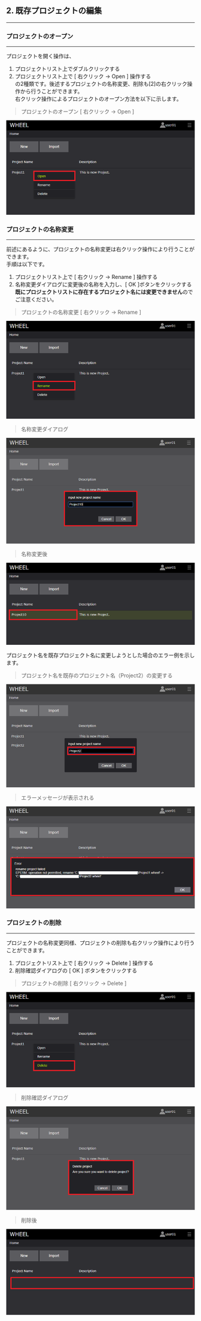 ## 2. 既存プロジェクトの編集
***

### プロジェクトのオープン
***
プロジェクトを開く操作は、
1. プロジェクトリスト上でダブルクリックする
1. プロジェクトリスト上で [ 右クリック -> Open ] 操作する  
の2種類です。後述するプロジェクトの名称変更、削除も[2]の右クリック操作から行うことができます。  
右クリック操作によるプロジェクトのオープン方法を以下に示します。  

> プロジェクトのオープン [ 右クリック -> Open ]  

![img](./img/open.png "right_click_open")  

### プロジェクトの名称変更
***
前述にあるように、プロジェクトの名称変更は右クリック操作により行うことができます。  
手順は以下です。
1. プロジェクトリスト上で [ 右クリック -> Rename ] 操作する 
1. 名称変更ダイアログに変更後の名称を入力し、[ OK ]ボタンをクリックする  
**既にプロジェクトリストに存在するプロジェクト名には変更できません**のでご注意ください。  

> プロジェクトの名称変更 [ 右クリック -> Rename ]  

![img](./img/rename_1.png "rename")  

> 名称変更ダイアログ  

![img](./img/rename_2.png "rename_dialog")  

> 名称変更後  

![img](./img/rename_3.png "renamed")  

プロジェクト名を既存プロジェクト名に変更しようとした場合のエラー例を示します。  

> プロジェクト名を既存のプロジェクト名（Project2）の変更する  

![img](./img/rename_error_1.png "rename_error") 

> エラーメッセージが表示される  

![img](./img/rename_error_2.png "rename_error") 

### プロジェクトの削除
***
プロジェクトの名称変更同様、プロジェクトの削除も右クリック操作により行うことができます。  
1. プロジェクトリスト上で [ 右クリック -> Delete ] 操作する 
1. 削除確認ダイアログの [ OK ] ボタンをクリックする  

> プロジェクトの削除 [ 右クリック -> Delete ]  

![img](./img/delete_1.png "delete")  

> 削除確認ダイアログ  

![img](./img/delete_2.png "delete_dialog")  

> 削除後  

![img](./img/delete_3.png "deleted")  